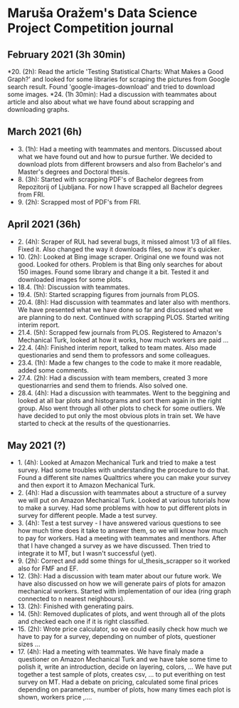 # Maruša Oražem's Data Science Project Competition journal

## February 2021 (3h 30min)

*20. (2h): Read the article 'Testing Statistical Charts: What Makes a Good Graph?' and looked for some libraries for scraping the pictures from Google search result. Found 'google-images-download' and tried to download some images.
*24. (1h 30min): Had a discussion with teammates about article and also about what we have found about scrapping and downloading graphs.

## March 2021 (6h)

* 3\. (1h): Had a meeting with teammates and mentors. Discussed about what we have found out and how to pursue further. We decided to download plots from different browsers and also from Bachelor's and Master's degrees and Doctoral thesis.
* 8\. (3h): Started with scrapping PDF's of Bachelor degrees from Repozitorij of Ljubljana. For now I have scrapped all Bachelor degrees from FRI.
* 9\. (2h): Scrapped most of PDF's from FRI.

## April 2021 (36h)

* 2\. (4h): Scraper of RUL had several bugs, it missed almost 1/3 of all files. Fixed it. Also changed the way it downloads files, so now it's quicker.
* 10\. (2h): Looked at Bing image scraper. Original one we found was not good. Looked for others. Problem is that Bing only searches for about 150 images. Found some library and change it a bit. Tested it and downloaded images for some plots.
* 18.4\. (1h): Discussion with teammates.
* 19.4\. (5h): Started scrapping figures from journals from PLOS.
* 20.4\. (8h): Had discussion with teammates and later also with menthors. We have presented what we have done so far and discussed what we are planning to do next. Continued with scrapping PLOS. Started writing interim report.
* 21.4\. (5h): Scrapped few journals from PLOS. Registered to Amazon's Mechanical Turk, looked at how it works, how much workers are paid ...
* 22.4\. (4h): Finished interim report, talked to team mates. Also made questionaries and send them to professors and some colleagues. 
* 23.4\. (1h): Made a few changes to the code to make it more readable, added some comments.
* 27.4\. (2h): Had a discussion with team members, created 3 more questionarries and send them to friends. Also solved one.
* 28.4\. (4h): Had a discussion with teammates. Went to the beggining and looked at all bar plots and histograms and sort them again in the right group. Also went through all other plots to check for some outliers. We have decided to put only the most obvious plots in train set. We have started to check at the results of the questionarries.

## May 2021 (?)

* 1\. (4h): Looked at Amazon Mechanical Turk and tried to make a test survey. Had some troubles with understanding the procedure to do that. Found a different site names Qualttrics where you can make your survey and then export it to Amazon Mechanical Turk.
* 2\. (4h): Had a discussion with teammates about a structure of a survey we will put on Amazon Mechanical Turk. Looked at various tutorials how to make a survey. Had some problems with how to put different plots in survey for different people. Made a test survey.
* 3\. (4h): Test a test survey - I have answered various questions to see how much time does it take to answer them, so we will know how much to pay for workers. Had a meeting with teammates and menthors. After that I have changed a survey as we have discussed. Then tried to integrate it to MT, but I wasn't successful (yet).
* 9\. (2h): Correct and add some things for ul_thesis_scrapper so it worked also for FMF and EF.
* 12\. (3h): Had a discussion with team mater about our future work. We have also discussed on how we will generate pairs of plots for amazon mechanical workers. Started with implementation of our idea (ring graph connected to n nearest neighbours).
* 13\. (2h): Finished with generating pairs.
* 14\. (5h): Removed duplicates of plots, and went through all of the plots and checked each one if it is right classified.
* 15\. (2h): Wrote price calculator, so we could easily check how much we have to pay for a survey, depending on number of plots, questioner sizes ...
* 17\. (4h): Had a meeting with teammates. We have finaly made a questioner on Amazon Mechanical Turk and we have take some time to polish it, write an introduction, decide on layering, colors, ... We have put together a test sample of plots, creates csv, ... to put everithing on test survey on MT. Had a debate on pricing, calculated some final prices depending on parameters, number of plots, how many times each plot is shown, workers price ,....